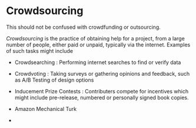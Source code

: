 # Crowdsourcing

This should not be confused with crowdfunding or outsourcing. 

*Crowdsourcing* is the practice of obtaining help for a project, from a large number of people, either paid or unpaid, typically via the internet. Examples of such tasks might include

* Crowdsearching : Performing internet searches to find or verify data
* Crowdvoting : Taking surveys or gathering opinions and feedback, such as A/B Testing of design options
*  Inducement Prize Contests : Contributers compete for incentives which might include pre-release, numbered or personally signed book copies.

* Amazon Mechanical Turk
* 